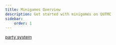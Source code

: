 ```yaml
---
title: Minigames Overview
description: Get started with minigames on QUTMC
sidebar:
    order: 1
---
```


[party system](/minigames/party-system)